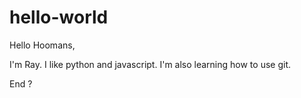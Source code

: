 # hello-world

Hello Hoomans,

I'm Ray. I like python and javascript.
I'm also learning how to use git.

End
?
